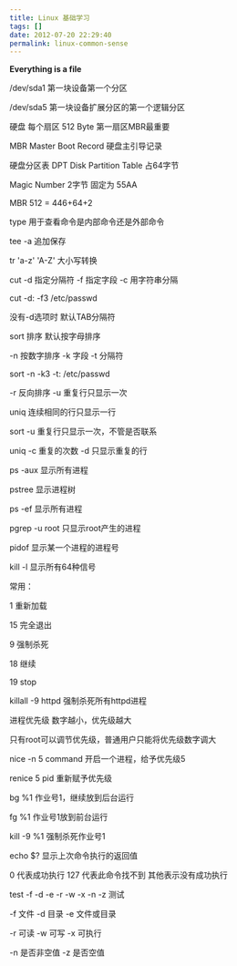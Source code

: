 ```yaml
---
title: Linux 基础学习
tags: []
date: 2012-07-20 22:29:40
permalink: linux-common-sense
---
```


**Everything is a file**

<!--more-->

/dev/sda1	第一块设备第一个分区

/dev/sda5	第一块设备扩展分区的第一个逻辑分区

硬盘 每个扇区 512 Byte 第一扇区MBR最重要

MBR Master Boot Record 硬盘主引导记录

硬盘分区表 DPT Disk Partition Table  占64字节

Magic Number  2字节 固定为 55AA

MBR  512 = 446+64+2

type 用于查看命令是内部命令还是外部命令

tee  -a 追加保存

tr 'a-z' 'A-Z' 大小写转换

cut -d 指定分隔符 -f 指定字段 -c 用字符串分隔

cut -d: -f3 /etc/passwd

没有-d选项时 默认TAB分隔符

sort 排序 默认按字母排序

-n 按数字排序 -k 字段 -t 分隔符

sort -n -k3 -t:	/etc/passwd

-r 反向排序 -u 重复行只显示一次

uniq 连续相同的行只显示一行

sort -u 重复行只显示一次，不管是否联系

uniq -c 重复的次数 -d 只显示重复的行

ps -aux	显示所有进程

pstree	显示进程树

ps -ef 	显示所有进程

pgrep -u root	只显示root产生的进程

pidof	显示某一个进程的进程号

kill -l	显示所有64种信号

常用：

1	重新加载

15	完全退出

9	强制杀死

18	继续

19	stop

killall -9 httpd	强制杀死所有httpd进程

进程优先级	数字越小，优先级越大

只有root可以调节优先级，普通用户只能将优先级数字调大

nice -n 5 command	开启一个进程，给予优先级5

renice 5 pid			重新赋予优先级

bg %1	作业号1，继续放到后台运行

fg %1	作业号1放到前台运行

kill -9 %1	强制杀死作业号1

echo $?	显示上次命令执行的返回值

0 代表成功执行 127 代表此命令找不到 其他表示没有成功执行

test -f -d -e -r -w -x -n -z	测试

-f 文件 -d 目录 -e 文件或目录

-r 可读 -w 可写 -x 可执行

-n 是否非空值 -z 是否空值